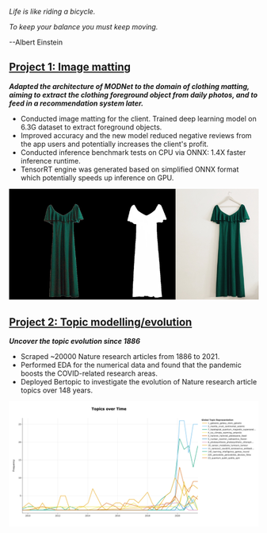 _Life is like riding a bicycle._

_To keep your balance you must keep moving._ 

--Albert Einstein

## [Project 1: Image matting](https://peace-and-harmony.github.io/image-matting/)

**_Adapted the architecture of MODNet to the domain of clothing matting, aiming to extract the clothing foreground object from daily photos, and to feed in a recommendation system later._**

- Conducted image matting for the client. Trained deep learning model on 6.3G dataset to extract foreground objects.
- Improved accuracy and the new model reduced negative reviews from the app users and potentially increases the client's profit.
- Conducted inference benchmark tests on CPU via ONNX: 1.4X faster inference runtime. 
- TensorRT engine was generated based on simplified ONNX format which potentially speeds up inference on GPU.

![](https://github.com/peace-and-harmony/portfolio/blob/main/images/image_matting.png)

## [Project 2: Topic modelling/evolution](https://peace-and-harmony.github.io/nature-articles-topic-modelling/)

**_Uncover the topic evolution since 1886_**

- Scraped ~20000 Nature research articles from 1886 to 2021.
- Performed EDA for the numerical data and found that the pandemic boosts the COVID-related research areas.
- Deployed Bertopic to investigate the evolution of Nature research article topics over 148 years.

![](https://github.com/peace-and-harmony/portfolio/blob/main/images/Topics_over_time_2010.png)

